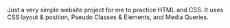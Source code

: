 Just a very simple website project for me to practice HTML and CSS.
It uses CSS layout & position, Pseudo Classes & Elements, and Media Queries.
